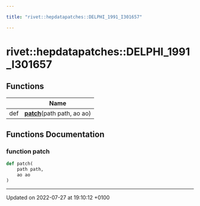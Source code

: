 ```yaml
---

title: "rivet::hepdatapatches::DELPHI_1991_I301657"

---
```


# rivet::hepdatapatches::DELPHI_1991_I301657



## Functions

|                | Name           |
| -------------- | -------------- |
| def | **[patch](http://example.org/namespaces/namespacerivet_1_1hepdatapatches_1_1delphi__1991__i301657/#function-patch)**(path path, ao ao) |


## Functions Documentation

### function patch

```python
def patch(
    path path,
    ao ao
)
```






-------------------------------

Updated on 2022-07-27 at 19:10:12 +0100